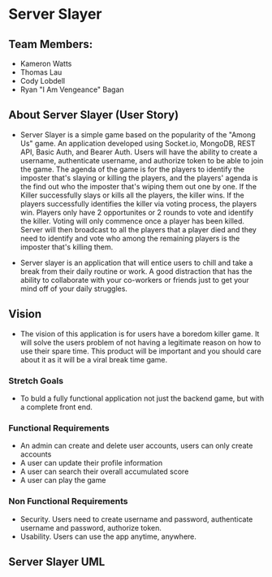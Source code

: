 # Server Slayer

## Team Members:

- Kameron Watts
- Thomas Lau
- Cody Lobdell
- Ryan "I Am Vengeance" Bagan

## About Server Slayer (User Story)

- Server Slayer is a simple game based on the popularity of the "Among Us" game. An application developed using Socket.io, MongoDB, REST API, Basic Auth, and Bearer Auth. Users will have the ability to create a username, authenticate username, and authorize token to be able to join the game. The agenda of the game is for the players to identify the imposter that's slaying or killing the players, and the players' agenda is the find out who the imposter that's wiping them out one by one. If the Killer successfully slays or kills all the players, the killer wins. If the players successfully identifies the killer via voting process, the players win. Players only have 2 opportunites or 2 rounds to vote and identify the killer. Voting will only commence once a player has been killed. Server will then broadcast to all the players that a player died and they need to identify and vote who among the remaining players is the imposter that's killing them.

- Server slayer is an application that will entice users to chill and take a break from their daily routine or work. A good distraction that has the ability to collaborate with your co-workers or friends just to get your mind off of your daily struggles.

## Vision

- The vision of this application is for users have a boredom killer game. It will solve the users problem of not having a legitimate reason on how to use their spare time. This product will be important and you should care about it as it will be a viral break time game.

### Stretch Goals

- To buld a fully functional application not just the backend game, but with a complete front end.

### Functional Requirements

- An admin can create and delete user accounts, users can only create accounts
- A user can update their profile information
- A user can search their overall accumulated score
- A user can play the game

### Non Functional Requirements

- Security. Users need to create username and password, authenticate username and password, authorize token.
- Usability. Users can use the app anytime, anywhere.

## Server Slayer UML
